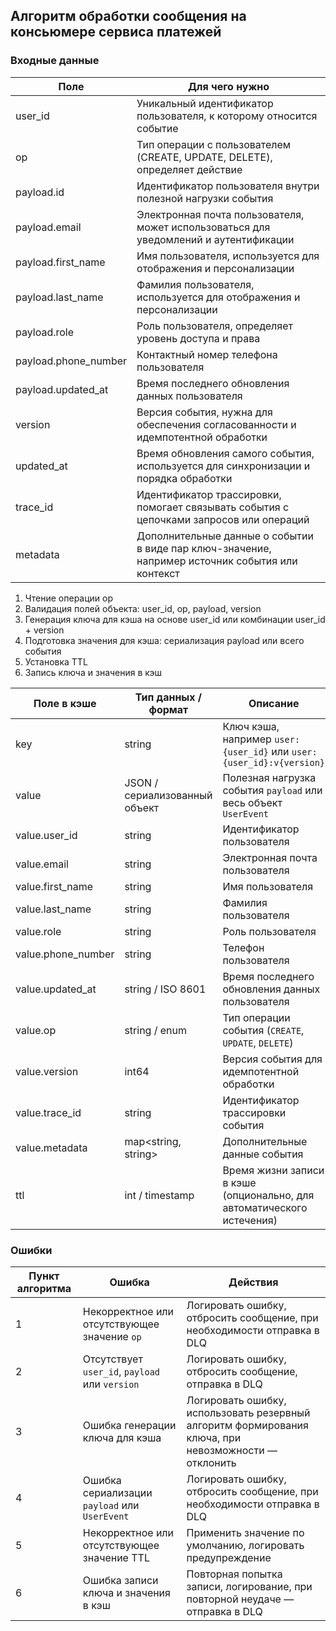 ## Алгоритм обработки сообщения на консьюмере сервиса платежей

### Входные данные

| Поле                 | Для чего нужно                                                                                   |
| -------------------- | ------------------------------------------------------------------------------------------------ |
| user_id              | Уникальный идентификатор пользователя, к которому относится событие                              |
| op                   | Тип операции с пользователем (CREATE, UPDATE, DELETE), определяет действие                       |
| payload.id           | Идентификатор пользователя внутри полезной нагрузки события                                      |
| payload.email        | Электронная почта пользователя, может использоваться для уведомлений и аутентификации            |
| payload.first_name   | Имя пользователя, используется для отображения и персонализации                                  |
| payload.last_name    | Фамилия пользователя, используется для отображения и персонализации                              |
| payload.role         | Роль пользователя, определяет уровень доступа и права                                            |
| payload.phone_number | Контактный номер телефона пользователя                                                           |
| payload.updated_at   | Время последнего обновления данных пользователя                                                  |
| version              | Версия события, нужна для обеспечения согласованности и идемпотентной обработки                  |
| updated_at           | Время обновления самого события, используется для синхронизации и порядка обработки              |
| trace_id             | Идентификатор трассировки, помогает связывать события с цепочками запросов или операций          |
| metadata             | Дополнительные данные о событии в виде пар ключ-значение, например источник события или контекст |

1. Чтение операции op
2. Валидация полей объекта: user_id, op, payload, version
3. Генерация ключа для кэша на основе user_id или комбинации user_id + version
4. Подготовка значения для кэша: сериализация payload или всего события
5. Установка TTL
6. Запись ключа и значения в кэш

| Поле в кэше        | Тип данных / формат           | Описание                                                               |
| ------------------ | ----------------------------- | ---------------------------------------------------------------------- |
| key                | string                        | Ключ кэша, например `user:{user_id}` или `user:{user_id}:v{version}`   |
| value              | JSON / сериализованный объект | Полезная нагрузка события `payload` или весь объект `UserEvent`        |
| value.user_id      | string                        | Идентификатор пользователя                                             |
| value.email        | string                        | Электронная почта пользователя                                         |
| value.first_name   | string                        | Имя пользователя                                                       |
| value.last_name    | string                        | Фамилия пользователя                                                   |
| value.role         | string                        | Роль пользователя                                                      |
| value.phone_number | string                        | Телефон пользователя                                                   |
| value.updated_at   | string / ISO 8601             | Время последнего обновления данных пользователя                        |
| value.op           | string / enum                 | Тип операции события (`CREATE`, `UPDATE`, `DELETE`)                    |
| value.version      | int64                         | Версия события для идемпотентной обработки                             |
| value.trace_id     | string                        | Идентификатор трассировки события                                      |
| value.metadata     | map<string, string>           | Дополнительные данные события                                          |
| ttl                | int / timestamp               | Время жизни записи в кэше (опционально, для автоматического истечения) |

### Ошибки

| Пункт алгоритма | Ошибка                                         | Действия                                                                                             |
| --------------- | ---------------------------------------------- | ---------------------------------------------------------------------------------------------------- |
| 1               | Некорректное или отсутствующее значение `op`   | Логировать ошибку, отбросить сообщение, при необходимости отправка в DLQ                             |
| 2               | Отсутствует `user_id`, `payload` или `version` | Логировать ошибку, отбросить сообщение, отправка в DLQ                                               |
| 3               | Ошибка генерации ключа для кэша                | Логировать ошибку, использовать резервный алгоритм формирования ключа, при невозможности — отклонить |
| 4               | Ошибка сериализации `payload` или `UserEvent`  | Логировать ошибку, отбросить сообщение, при необходимости отправка в DLQ                             |
| 5               | Некорректное или отсутствующее значение TTL    | Применить значение по умолчанию, логировать предупреждение                                           |
| 6               | Ошибка записи ключа и значения в кэш           | Повторная попытка записи, логирование, при повторной неудаче — отправка в DLQ                        |




